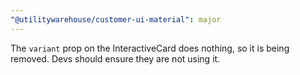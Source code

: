 ```yaml
---
"@utilitywarehouse/customer-ui-material": major
---
```


The `variant` prop on the InteractiveCard does nothing, so it is being removed.
Devs should ensure they are not using it.
